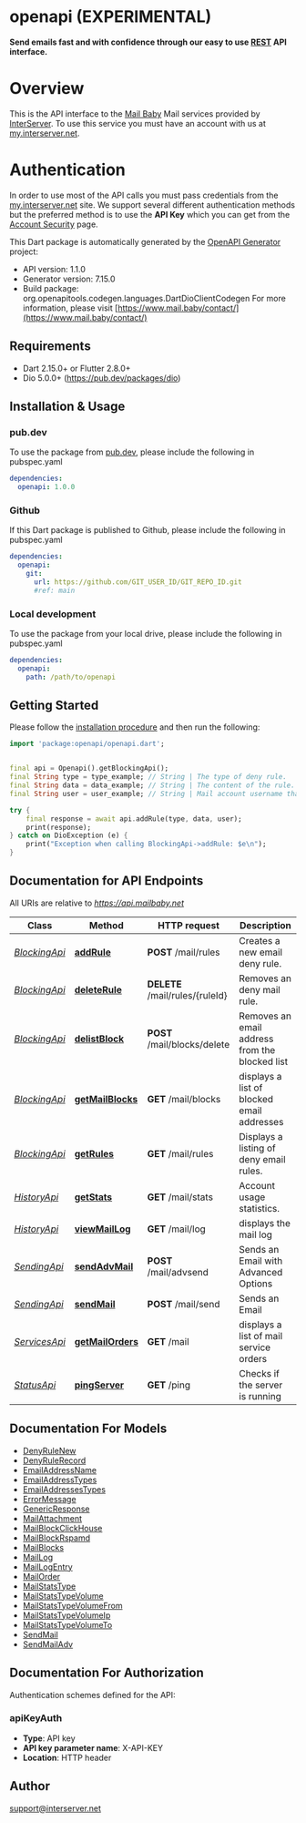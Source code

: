 # openapi (EXPERIMENTAL)
**Send emails fast and with confidence through our easy to use [REST](https://en.wikipedia.org/wiki/Representational_state_transfer) API interface.**
# Overview
This is the API interface to the [Mail Baby](https//mail.baby/) Mail services provided by [InterServer](https://www.interserver.net). To use this service you must have an account with us at [my.interserver.net](https://my.interserver.net).
# Authentication
In order to use most of the API calls you must pass credentials from the [my.interserver.net](https://my.interserver.net/) site.
We support several different authentication methods but the preferred method is to use the **API Key** which you can get from the [Account Security](https://my.interserver.net/account_security) page.


This Dart package is automatically generated by the [OpenAPI Generator](https://openapi-generator.tech) project:

- API version: 1.1.0
- Generator version: 7.15.0
- Build package: org.openapitools.codegen.languages.DartDioClientCodegen
For more information, please visit [https://www.mail.baby/contact/](https://www.mail.baby/contact/)

## Requirements

* Dart 2.15.0+ or Flutter 2.8.0+
* Dio 5.0.0+ (https://pub.dev/packages/dio)

## Installation & Usage

### pub.dev
To use the package from [pub.dev](https://pub.dev), please include the following in pubspec.yaml
```yaml
dependencies:
  openapi: 1.0.0
```

### Github
If this Dart package is published to Github, please include the following in pubspec.yaml
```yaml
dependencies:
  openapi:
    git:
      url: https://github.com/GIT_USER_ID/GIT_REPO_ID.git
      #ref: main
```

### Local development
To use the package from your local drive, please include the following in pubspec.yaml
```yaml
dependencies:
  openapi:
    path: /path/to/openapi
```

## Getting Started

Please follow the [installation procedure](#installation--usage) and then run the following:

```dart
import 'package:openapi/openapi.dart';


final api = Openapi().getBlockingApi();
final String type = type_example; // String | The type of deny rule.
final String data = data_example; // String | The content of the rule.  If a domain type rule then an example would be google.com. For a begins with type an example would be msgid-.  For the email typer an example would be user@server.com.
final String user = user_example; // String | Mail account username that will be tied to this rule.  If not specified the first active mail order will be used.

try {
    final response = await api.addRule(type, data, user);
    print(response);
} catch on DioException (e) {
    print("Exception when calling BlockingApi->addRule: $e\n");
}

```

## Documentation for API Endpoints

All URIs are relative to *https://api.mailbaby.net*

Class | Method | HTTP request | Description
------------ | ------------- | ------------- | -------------
[*BlockingApi*](doc/BlockingApi.md) | [**addRule**](doc/BlockingApi.md#addrule) | **POST** /mail/rules | Creates a new email deny rule.
[*BlockingApi*](doc/BlockingApi.md) | [**deleteRule**](doc/BlockingApi.md#deleterule) | **DELETE** /mail/rules/{ruleId} | Removes an deny mail rule.
[*BlockingApi*](doc/BlockingApi.md) | [**delistBlock**](doc/BlockingApi.md#delistblock) | **POST** /mail/blocks/delete | Removes an email address from the blocked list
[*BlockingApi*](doc/BlockingApi.md) | [**getMailBlocks**](doc/BlockingApi.md#getmailblocks) | **GET** /mail/blocks | displays a list of blocked email addresses
[*BlockingApi*](doc/BlockingApi.md) | [**getRules**](doc/BlockingApi.md#getrules) | **GET** /mail/rules | Displays a listing of deny email rules.
[*HistoryApi*](doc/HistoryApi.md) | [**getStats**](doc/HistoryApi.md#getstats) | **GET** /mail/stats | Account usage statistics.
[*HistoryApi*](doc/HistoryApi.md) | [**viewMailLog**](doc/HistoryApi.md#viewmaillog) | **GET** /mail/log | displays the mail log
[*SendingApi*](doc/SendingApi.md) | [**sendAdvMail**](doc/SendingApi.md#sendadvmail) | **POST** /mail/advsend | Sends an Email with Advanced Options
[*SendingApi*](doc/SendingApi.md) | [**sendMail**](doc/SendingApi.md#sendmail) | **POST** /mail/send | Sends an Email
[*ServicesApi*](doc/ServicesApi.md) | [**getMailOrders**](doc/ServicesApi.md#getmailorders) | **GET** /mail | displays a list of mail service orders
[*StatusApi*](doc/StatusApi.md) | [**pingServer**](doc/StatusApi.md#pingserver) | **GET** /ping | Checks if the server is running


## Documentation For Models

 - [DenyRuleNew](doc/DenyRuleNew.md)
 - [DenyRuleRecord](doc/DenyRuleRecord.md)
 - [EmailAddressName](doc/EmailAddressName.md)
 - [EmailAddressTypes](doc/EmailAddressTypes.md)
 - [EmailAddressesTypes](doc/EmailAddressesTypes.md)
 - [ErrorMessage](doc/ErrorMessage.md)
 - [GenericResponse](doc/GenericResponse.md)
 - [MailAttachment](doc/MailAttachment.md)
 - [MailBlockClickHouse](doc/MailBlockClickHouse.md)
 - [MailBlockRspamd](doc/MailBlockRspamd.md)
 - [MailBlocks](doc/MailBlocks.md)
 - [MailLog](doc/MailLog.md)
 - [MailLogEntry](doc/MailLogEntry.md)
 - [MailOrder](doc/MailOrder.md)
 - [MailStatsType](doc/MailStatsType.md)
 - [MailStatsTypeVolume](doc/MailStatsTypeVolume.md)
 - [MailStatsTypeVolumeFrom](doc/MailStatsTypeVolumeFrom.md)
 - [MailStatsTypeVolumeIp](doc/MailStatsTypeVolumeIp.md)
 - [MailStatsTypeVolumeTo](doc/MailStatsTypeVolumeTo.md)
 - [SendMail](doc/SendMail.md)
 - [SendMailAdv](doc/SendMailAdv.md)


## Documentation For Authorization


Authentication schemes defined for the API:
### apiKeyAuth

- **Type**: API key
- **API key parameter name**: X-API-KEY
- **Location**: HTTP header


## Author

support@interserver.net

